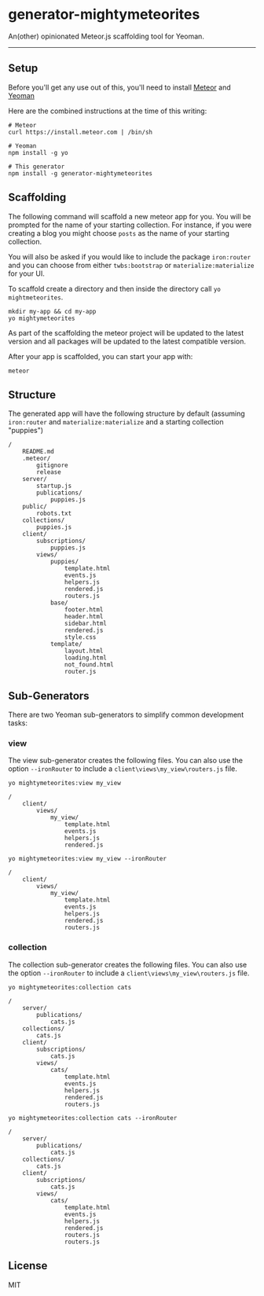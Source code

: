 # generator-mightymeteorites 

An(other) opinionated Meteor.js scaffolding tool for Yeoman.

----

## Setup

Before you'll get any use out of this, you'll need to install [Meteor](http://docs.meteor.com/#quickstart) and [Yeoman](http://yeoman.io/gettingstarted.html)

Here are the combined instructions at the time of this writing:

```
# Meteor
curl https://install.meteor.com | /bin/sh

# Yeoman
npm install -g yo

# This generator
npm install -g generator-mightymeteorites
```


## Scaffolding

The following command will scaffold a new meteor app for you.  You will be prompted for the name of your
starting collection.  For instance, if you were creating a blog you might choose `posts` as the name
of your starting collection.

You will also be asked if you would like to include the package `iron:router` and you can choose from
either `twbs:bootstrap` or `materialize:materialize` for your UI.

To scaffold create a directory and then inside the directory call `yo mightmeteorites`.

```
mkdir my-app && cd my-app
yo mightymeteorites
```

As part of the scaffolding the meteor project will be updated to the latest version and all packages will
be updated to the latest compatible version.

After your app is scaffolded, you can start your app with:

```
meteor
```

## Structure

The generated app will have the following structure by default (assuming `iron:router` and `materialize:materialize` and a starting collection "puppies")

```
/
    README.md
    .meteor/
        gitignore
        release
    server/
        startup.js
        publications/
            puppies.js
    public/
        robots.txt
    collections/
        puppies.js
    client/
        subscriptions/
            puppies.js
        views/
            puppies/
                template.html
                events.js
                helpers.js
                rendered.js
                routers.js
            base/
                footer.html
                header.html
                sidebar.html
                rendered.js
                style.css
            template/
                layout.html
                loading.html
                not_found.html
                router.js
```


## Sub-Generators

There are two Yeoman sub-generators to simplify common development tasks:

### view

The view sub-generator creates the following files.  You can also use the option
`--ironRouter` to include a `client\views\my_view\routers.js` file.

`yo mightymeteorites:view my_view`

```
/
    client/
        views/
            my_view/
                template.html
                events.js
                helpers.js
                rendered.js
```

`yo mightymeteorites:view my_view --ironRouter`

```
/
    client/
        views/
            my_view/
                template.html
                events.js
                helpers.js
                rendered.js
                routers.js
```

### collection

The collection sub-generator creates the following files.  You can also use the option
`--ironRouter` to include a `client\views\my_view\routers.js` file.

`yo mightymeteorites:collection cats`

```
/
    server/
        publications/
            cats.js
    collections/
        cats.js
    client/
        subscriptions/
            cats.js
        views/
            cats/
                template.html
                events.js
                helpers.js
                rendered.js
                routers.js
```

`yo mightymeteorites:collection cats --ironRouter`

```
/
    server/
        publications/
            cats.js
    collections/
        cats.js
    client/
        subscriptions/
            cats.js
        views/
            cats/
                template.html
                events.js
                helpers.js
                rendered.js
                routers.js
                routers.js
``` 

## License

MIT